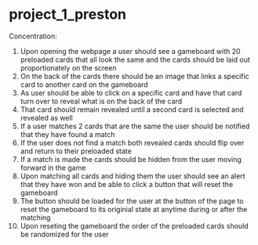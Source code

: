 # project_1_preston
Concentration:
1. Upon opening the webpage a user should see a gameboard with 20 preloaded cards that all look the same and the cards should be laid out proportionately on the screen
2. On the back of the cards there should be an image that links a specific card to another card on the gameboard
3. As user should be able to click on a specific card and have that card turn over to reveal what is on the back of the card
3. That card should remain revealed until a second card is selected and revealed as well
4. If a user matches 2 cards that are the same the user should be notified that they have found a match
5. If the user does not find a match both revealed cards should flip over and return to their preloaded state
6. If a match is made the cards should be hidden from the user moving forward in the game
7. Upon matching all cards and hiding them the user should see an alert that they have won and be able to click a button that will reset the gameboard
8. The button should be loaded for the user at the button of the page to reset the gameboard to its originial state at anytime during or after the matching
9. Upon reseting the gameboard the order of the preloaded cards should be randomized for the user
